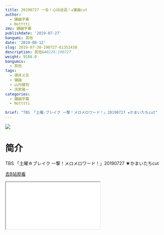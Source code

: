 ```yaml
---
title: 20190727 一击！心动话语！★镰鼬cut
author:
  - 鎌鼬字幕
  - Notttti
zmz: 鎌鼬字幕
publishdate: '2019-07-27'
bangumi: 其他
date: '2019-08-12'
slug: 2019-07-30-190727-61351430
description: 其他&#8226;190727
weight: 9188.0
bangumis:
  - 其他
tags:
  - 德井义实
  - 镰鼬
  - 山内健司
  - 滨家隆一
categories:
  - 鎌鼬字幕
  - Notttti

brief: "TBS 「土曜☆ブレイク 一撃！メロメロワード！」20190727 ★かまいたちcut"
---
```

![](https://raw.githubusercontent.com/tcgriffith/owaraisite/master/static/tmpimg/1c68e04a9a504cd80411e2e52a8191cedfcc9c35.jpg.480.jpg)
# 简介  
TBS
「土曜☆ブレイク 一撃！メロメロワード！」20190727 ★かまいたちcut  

[去B站观看](https://www.bilibili.com/video/av61351430/)
<div class ="resp-container"><iframe class="testiframe" src="//player.bilibili.com/player.html?aid=61351430"", scrolling="no", allowfullscreen="true" > </iframe></div> 

